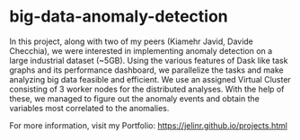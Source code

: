 # big-data-anomaly-detection

In this project, along with two of my peers (Kiamehr Javid, Davide Checchia), we were interested in implementing anomaly detection on a large industrial dataset (~5GB). Using the various features of Dask like task graphs and its performance dashboard, we parallelize the tasks and make analyzing big data feasible and efficient. We use an assigned Virtual Cluster consisting of 3 worker nodes for the distributed analyses. With the help of these, we managed to figure out the anomaly events and obtain the variables most correlated to the anomalies. 

For more information, visit my Portfolio: https://jelinr.github.io/projects.html
